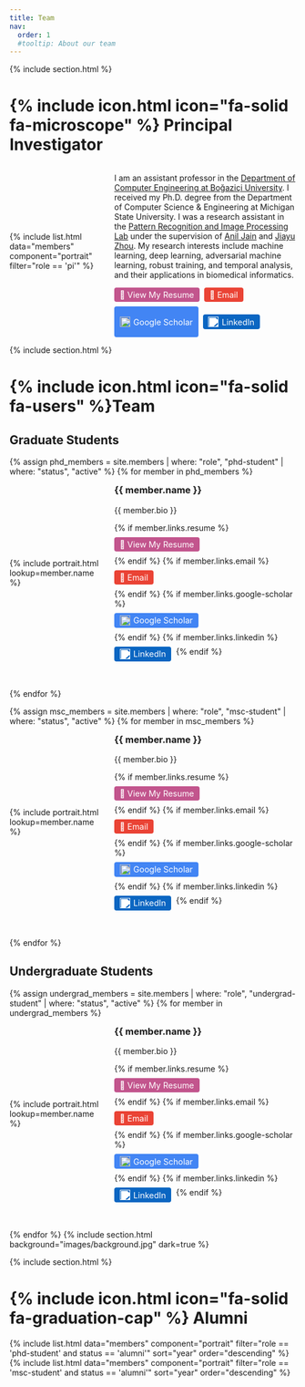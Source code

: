 ```yaml
---
title: Team
nav:
  order: 1
  #tooltip: About our team
---
```


{% include section.html %}

# {% include icon.html icon="fa-solid fa-microscope" %} Principal Investigator

<div style="display: grid; grid-template-columns: 1fr 2fr; gap: 1.5rem; align-items: center;">
  <div>
    {% include list.html data="members" component="portrait" filter="role == 'pi'" %}
  </div>
  <div>
    <p>
    I am an assistant professor in the 
      <a href="https://cmpe.bogazici.edu.tr/" target="_blank" rel="noopener noreferrer">Department of Computer Engineering at Boğaziçi University</a>.
      I received my Ph.D. degree from the Department of Computer Science & Engineering at Michigan State University. 
      I was a research assistant in the <a href="http://biometrics.cse.msu.edu/" target="_blank" rel="noopener noreferrer">Pattern Recognition and Image Processing Lab</a> under the supervision of 
      <a href="https://www.cse.msu.edu/~jain/" target="_blank" rel="noopener noreferrer">Anil Jain</a> and 
      <a href="https://jiayuzhou.github.io/" target="_blank" rel="noopener noreferrer">Jiayu Zhou</a>. 
      My research interests include machine learning, deep learning, adversarial machine learning, robust training, and temporal analysis, and their applications in biomedical informatics.

  </p>

<div style="display: flex; gap: 0.5rem; flex-wrap: wrap; margin-top: 0.5rem;">
  <a href="/files/resume_inci_baytas.pdf" target="_blank" rel="noopener noreferrer"
     style="display: inline-block; padding: 0.25rem 0.6rem; font-size: 0.9rem; background-color: #c2558d; color: white; border-radius: 4px; text-decoration: none;">
    📄 View My Resume
  </a>
      <a href="mailto:inci.baytas@bogazici.edu.tr" 
         style="display: inline-flex; align-items: center; padding: 0.25rem 0.6rem; font-size: 0.9rem; background-color: #EA4335; color: white; border-radius: 4px; text-decoration: none;">
        📧 Email
      </a>
      <a href="https://scholar.google.com/citations?user=ELxSraIAAAAJ&hl=en" 
         target="_blank" rel="noopener noreferrer"
         style="display: inline-flex; align-items: center; padding: 0.25rem 0.6rem; font-size: 0.9rem; background-color: #4285F4; color: white; border-radius: 4px; text-decoration: none;">
        <img src="https://cdn.jsdelivr.net/gh/simple-icons/simple-icons/icons/googlescholar.svg" 
             alt="Google Scholar" width="18" style="vertical-align: middle; margin-right: 6px;">
        Google Scholar
      </a>

  <a href="https://www.linkedin.com/in/inci-m-baytas-00994a22/"
         target="_blank" rel="noopener noreferrer"
         style="display: inline-flex; align-items: center; padding: 0.25rem 0.6rem; font-size: 0.9rem; background-color: #0A66C2; color: white; border-radius: 4px; text-decoration: none;">
        <img src="https://cdn.jsdelivr.net/gh/simple-icons/simple-icons/icons/linkedin.svg"
             alt="LinkedIn" width="18" style="vertical-align: middle; margin-right: 6px; filter: brightness(0) invert(1);">
        LinkedIn
      </a>
  </div>
    
  </div>
</div>






{% include section.html %}

# {% include icon.html icon="fa-solid fa-users" %}Team

## Graduate Students 

{% assign phd_members = site.members | where: "role", "phd-student" | where: "status", "active" %}
{% for member in phd_members %}
<div style="display: grid; grid-template-columns: 1fr 2fr; gap: 1.5rem; align-items: center; margin-bottom: 3rem;">
  <div>
    {% include portrait.html lookup=member.name %}
  </div>
  <div>
    <h3 style="margin-top: 0;">{{ member.name }}</h3>
    <p>
      {{ member.bio }} 
    </p>
    <div style="display: flex; gap: 0.5rem; flex-wrap: wrap; margin-top: 0.5rem;">
      {% if member.links.resume %}
      <a href="{{ member.links.resume }}" target="_blank" rel="noopener noreferrer"
         style="display: inline-block; padding: 0.25rem 0.6rem; font-size: 0.9rem; background-color: #c2558d; color: white; border-radius: 4px; text-decoration: none;">
        📄 View My Resume
      </a>
      {% endif %}
      {% if member.links.email %}
      <a href="mailto:{{ member.links.email }}" 
         style="display: inline-flex; align-items: center; padding: 0.25rem 0.6rem; font-size: 0.9rem; background-color: #EA4335; color: white; border-radius: 4px; text-decoration: none;">
        📧 Email
      </a>
      {% endif %}
      {% if member.links.google-scholar %}
      <a href="{{ member.links.google-scholar }}" 
         target="_blank" rel="noopener noreferrer"
         style="display: inline-flex; align-items: center; padding: 0.25rem 0.6rem; font-size: 0.9rem; background-color: #4285F4; color: white; border-radius: 4px; text-decoration: none;">
        <img src="https://cdn.jsdelivr.net/gh/simple-icons/simple-icons/icons/googlescholar.svg" 
             alt="Google Scholar" width="18" style="vertical-align: middle; margin-right: 6px;">
        Google Scholar
      </a>
      {% endif %}
      {% if member.links.linkedin %}
      <a href="{{ member.links.linkedin }}"
         target="_blank" rel="noopener noreferrer"
         style="display: inline-flex; align-items: center; padding: 0.25rem 0.6rem; font-size: 0.9rem; background-color: #0A66C2; color: white; border-radius: 4px; text-decoration: none;">
        <img src="https://cdn.jsdelivr.net/gh/simple-icons/simple-icons/icons/linkedin.svg"
             alt="LinkedIn" width="18" style="vertical-align: middle; margin-right: 6px; filter: brightness(0) invert(1);">
        LinkedIn
      </a>
      {% endif %}
    </div>
  </div>
</div>
{% endfor %}


{% assign msc_members = site.members | where: "role", "msc-student" | where: "status", "active" %}
{% for member in msc_members %}
<div style="display: grid; grid-template-columns: 1fr 2fr; gap: 1.5rem; align-items: center; margin-bottom: 3rem;">
  <div>
    {% include portrait.html lookup=member.name %}
  </div>
  <div>
    <h3 style="margin-top: 0;">{{ member.name }}</h3>
    <p>
      {{ member.bio }} 
    </p>
    <div style="display: flex; gap: 0.5rem; flex-wrap: wrap; margin-top: 0.5rem;">
      {% if member.links.resume %}
      <a href="{{ member.links.resume }}" target="_blank" rel="noopener noreferrer"
         style="display: inline-block; padding: 0.25rem 0.6rem; font-size: 0.9rem; background-color: #c2558d; color: white; border-radius: 4px; text-decoration: none;">
        📄 View My Resume
      </a>
      {% endif %}
      {% if member.links.email %}
      <a href="mailto:{{ member.links.email }}" 
         style="display: inline-flex; align-items: center; padding: 0.25rem 0.6rem; font-size: 0.9rem; background-color: #EA4335; color: white; border-radius: 4px; text-decoration: none;">
        📧 Email
      </a>
      {% endif %}
      {% if member.links.google-scholar %}
      <a href="{{ member.links.google-scholar }}" 
         target="_blank" rel="noopener noreferrer"
         style="display: inline-flex; align-items: center; padding: 0.25rem 0.6rem; font-size: 0.9rem; background-color: #4285F4; color: white; border-radius: 4px; text-decoration: none;">
        <img src="https://cdn.jsdelivr.net/gh/simple-icons/simple-icons/icons/googlescholar.svg" 
             alt="Google Scholar" width="18" style="vertical-align: middle; margin-right: 6px;">
        Google Scholar
      </a>
      {% endif %}
      {% if member.links.linkedin %}
      <a href="{{ member.links.linkedin }}"
         target="_blank" rel="noopener noreferrer"
         style="display: inline-flex; align-items: center; padding: 0.25rem 0.6rem; font-size: 0.9rem; background-color: #0A66C2; color: white; border-radius: 4px; text-decoration: none;">
        <img src="https://cdn.jsdelivr.net/gh/simple-icons/simple-icons/icons/linkedin.svg"
             alt="LinkedIn" width="18" style="vertical-align: middle; margin-right: 6px; filter: brightness(0) invert(1);">
        LinkedIn
      </a>
      {% endif %}
    </div>
  </div>
</div>
{% endfor %}

## Undergraduate Students

{% assign undergrad_members = site.members | where: "role", "undergrad-student" | where: "status", "active" %}
{% for member in undergrad_members %}
<div style="display: grid; grid-template-columns: 1fr 2fr; gap: 1.5rem; align-items: center; margin-bottom: 3rem;">
  <div>
    {% include portrait.html lookup=member.name %}
  </div>
  <div>
    <h3 style="margin-top: 0;">{{ member.name }}</h3>
    <p>
      {{ member.bio }} 
    </p>
    <div style="display: flex; gap: 0.5rem; flex-wrap: wrap; margin-top: 0.5rem;">
      {% if member.links.resume %}
      <a href="{{ member.links.resume }}" target="_blank" rel="noopener noreferrer"
         style="display: inline-block; padding: 0.25rem 0.6rem; font-size: 0.9rem; background-color: #c2558d; color: white; border-radius: 4px; text-decoration: none;">
        📄 View My Resume
      </a>
      {% endif %}
      {% if member.links.email %}
      <a href="mailto:{{ member.links.email }}" 
         style="display: inline-flex; align-items: center; padding: 0.25rem 0.6rem; font-size: 0.9rem; background-color: #EA4335; color: white; border-radius: 4px; text-decoration: none;">
        📧 Email
      </a>
      {% endif %}
      {% if member.links.google-scholar %}
      <a href="{{ member.links.google-scholar }}" 
         target="_blank" rel="noopener noreferrer"
         style="display: inline-flex; align-items: center; padding: 0.25rem 0.6rem; font-size: 0.9rem; background-color: #4285F4; color: white; border-radius: 4px; text-decoration: none;">
        <img src="https://cdn.jsdelivr.net/gh/simple-icons/simple-icons/icons/googlescholar.svg" 
             alt="Google Scholar" width="18" style="vertical-align: middle; margin-right: 6px;">
        Google Scholar
      </a>
      {% endif %}
      {% if member.links.linkedin %}
      <a href="{{ member.links.linkedin }}"
         target="_blank" rel="noopener noreferrer"
         style="display: inline-flex; align-items: center; padding: 0.25rem 0.6rem; font-size: 0.9rem; background-color: #0A66C2; color: white; border-radius: 4px; text-decoration: none;">
        <img src="https://cdn.jsdelivr.net/gh/simple-icons/simple-icons/icons/linkedin.svg"
             alt="LinkedIn" width="18" style="vertical-align: middle; margin-right: 6px; filter: brightness(0) invert(1);">
        LinkedIn
      </a>
      {% endif %}
    </div>
  </div>
</div>
{% endfor %}
{% include section.html background="images/background.jpg" dark=true %}

{% include section.html %}

# {% include icon.html icon="fa-solid fa-graduation-cap" %} Alumni 
{% include list.html data="members" component="portrait" filter="role == 'phd-student' and status == 'alumni'" sort="year" order="descending" %}
{% include list.html data="members" component="portrait" filter="role == 'msc-student' and status == 'alumni'" sort="year" order="descending" %}




